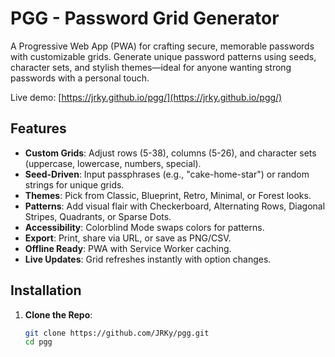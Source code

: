 # PGG - Password Grid Generator

A Progressive Web App (PWA) for crafting secure, memorable passwords with customizable grids. Generate unique password patterns using seeds, character sets, and stylish themes—ideal for anyone wanting strong passwords with a personal touch.

Live demo: [https://jrky.github.io/pgg/](https://jrky.github.io/pgg/)

## Features
- **Custom Grids**: Adjust rows (5-38), columns (5-26), and character sets (uppercase, lowercase, numbers, special).
- **Seed-Driven**: Input passphrases (e.g., "cake-home-star") or random strings for unique grids.
- **Themes**: Pick from Classic, Blueprint, Retro, Minimal, or Forest looks.
- **Patterns**: Add visual flair with Checkerboard, Alternating Rows, Diagonal Stripes, Quadrants, or Sparse Dots.
- **Accessibility**: Colorblind Mode swaps colors for patterns.
- **Export**: Print, share via URL, or save as PNG/CSV.
- **Offline Ready**: PWA with Service Worker caching.
- **Live Updates**: Grid refreshes instantly with option changes.

## Installation
1. **Clone the Repo**:
   ```bash
   git clone https://github.com/JRKy/pgg.git
   cd pgg
